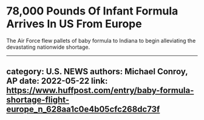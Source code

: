 # 78,000 Pounds Of Infant Formula Arrives In US From Europe

The Air Force flew pallets of baby formula to Indiana to begin alleviating the devastating nationwide shortage.

---
category: U.S. NEWS
authors: Michael Conroy, AP
date: 2022-05-22
link: https://www.huffpost.com/entry/baby-formula-shortage-flight-europe_n_628aa1c0e4b05cfc268dc73f
---
